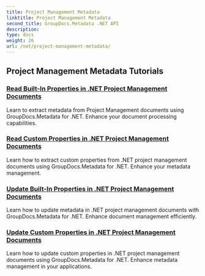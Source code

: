 ```yaml
---
title: Project Management Metadata
linktitle: Project Management Metadata
second_title: GroupDocs.Metadata .NET API
description: 
type: docs
weight: 26
url: /net/project-management-metadata/
---
```


## Project Management Metadata Tutorials
### [Read Built-In Properties in .NET Project Management Documents](./read-built-in-properties-project-management-documents/)
Learn to extract metadata from Project Management documents using GroupDocs.Metadata for .NET. Enhance your document processing capabilities.
### [Read Custom Properties in .NET Project Management Documents](./read-custom-properties-project-management-documents/)
Learn how to extract custom properties from .NET project management documents using GroupDocs.Metadata for .NET. Enhance your metadata management.
### [Update Built-In Properties in .NET Project Management Documents](./update-built-in-properties-project-management-documents/)
Learn how to update metadata in .NET project management documents with GroupDocs.Metadata for .NET. Enhance document management efficiently.
### [Update Custom Properties in .NET Project Management Documents](./update-custom-properties-project-management-documents/)
Learn how to update custom properties in .NET project management documents using GroupDocs.Metadata for .NET. Enhance metadata management in your applications.